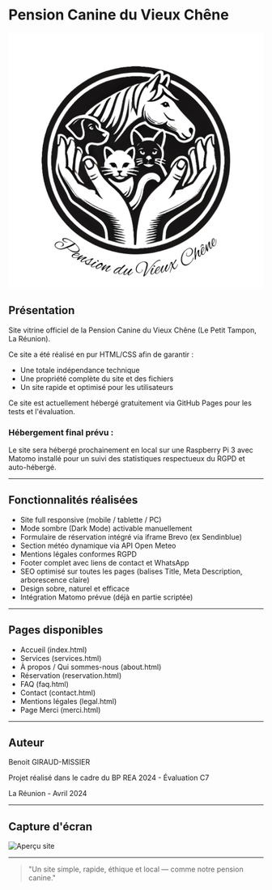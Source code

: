 # Pension Canine du Vieux Chêne

![Logo Pension Canine du Vieux Chêne](docs/images/logo.png)


## Présentation

Site vitrine officiel de la Pension Canine du Vieux Chêne (Le Petit Tampon, La Réunion).

Ce site a été réalisé en pur HTML/CSS afin de garantir :

- Une totale indépendance technique
- Une propriété complète du site et des fichiers
- Un site rapide et optimisé pour les utilisateurs

Ce site est actuellement hébergé gratuitement via GitHub Pages pour les tests et l'évaluation.

### Hébergement final prévu :

Le site sera hébergé prochainement en local sur une Raspberry Pi 3 avec Matomo installé pour un suivi des statistiques respectueux du RGPD et auto-hébergé.

---

## Fonctionnalités réalisées

- Site full responsive (mobile / tablette / PC)
- Mode sombre (Dark Mode) activable manuellement
- Formulaire de réservation intégré via iframe Brevo (ex Sendinblue)
- Section météo dynamique via API Open Meteo
- Mentions légales conformes RGPD
- Footer complet avec liens de contact et WhatsApp
- SEO optimisé sur toutes les pages (balises Title, Meta Description, arborescence claire)
- Design sobre, naturel et efficace
- Intégration Matomo prévue (déjà en partie scriptée)

---

## Pages disponibles

- Accueil (index.html)
- Services (services.html)
- À propos / Qui sommes-nous (about.html)
- Réservation (reservation.html)
- FAQ (faq.html)
- Contact (contact.html)
- Mentions légales (legal.html)
- Page Merci (merci.html)

---

## Auteur

Benoit GIRAUD-MISSIER

Projet réalisé dans le cadre du BP REA 2024 - Évaluation C7

La Réunion - Avril 2024

---

## Capture d'écran

![Aperçu site](docs/images/capture-site.png)

---

> "Un site simple, rapide, éthique et local — comme notre pension canine."

